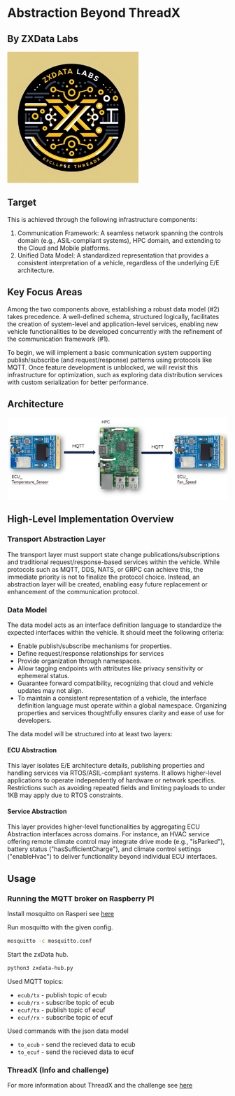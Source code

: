 <p align="center" width="100%">

# Abstraction Beyond ThreadX
## By ZXData Labs

<img src="logo.png" alt="ZXData Labs" width="300" height="300">
</p>

## Target

This is achieved through the following infrastructure components:

1) Communication Framework: A seamless network spanning the controls domain (e.g., ASIL-compliant systems), HPC domain, and extending to the Cloud and Mobile platforms.
2) Unified Data Model: A standardized representation that provides a consistent interpretation of a vehicle, regardless of the underlying E/E architecture.

## Key Focus Areas

Among the two components above, establishing a robust data model (#2) takes precedence. A well-defined schema, structured logically, facilitates the creation of system-level and application-level services, enabling new vehicle functionalities to be developed concurrently with the refinement of the communication framework (#1).

To begin, we will implement a basic communication system supporting publish/subscribe (and request/response) patterns using protocols like MQTT. Once feature development is unblocked, we will revisit this infrastructure for optimization, such as exploring data distribution services with custom serialization for better performance.

## Architecture

<img src="presentation/arch.webp" alt="Architecture">

## High-Level Implementation Overview

### Transport Abstraction Layer

The transport layer must support state change publications/subscriptions and traditional request/response-based services within the vehicle. While protocols such as MQTT, DDS, NATS, or GRPC can achieve this, the immediate priority is not to finalize the protocol choice. Instead, an abstraction layer will be created, enabling easy future replacement or enhancement of the communication protocol.

### Data Model

The data model acts as an interface definition language to standardize the expected interfaces within the vehicle. It should meet the following criteria:

- Enable publish/subscribe mechanisms for properties.
- Define request/response relationships for services
- Provide organization through namespaces.
- Allow tagging endpoints with attributes like privacy sensitivity or ephemeral status.
- Guarantee forward compatibility, recognizing that cloud and vehicle updates may not align.
- To maintain a consistent representation of a vehicle, the interface definition language must operate within a global namespace. Organizing properties and services thoughtfully ensures clarity and ease of use for developers.

The data model will be structured into at least two layers:

#### ECU Abstraction

This layer isolates E/E architecture details, publishing properties and handling services via RTOS/ASIL-compliant systems. It allows higher-level applications to operate independently of hardware or network specifics. Restrictions such as avoiding repeated fields and limiting payloads to under 1KB may apply due to RTOS constraints.

#### Service Abstraction

This layer provides higher-level functionalities by aggregating ECU Abstraction interfaces across domains. For instance, an HVAC service offering remote climate control may integrate drive mode (e.g., "isParked"), battery status ("hasSufficientCharge"), and climate control settings ("enableHvac") to deliver functionality beyond individual ECU interfaces.

## Usage

### Running the MQTT broker on Raspberry PI

Install mosquitto on Rasperi see [here](https://randomnerdtutorials.com/how-to-install-mosquitto-broker-on-raspberry-pi/)

Run mosquitto with the given config.
```bash
mosquitto -c mosquitto.conf
```

Start the zxData hub.
```bash
python3 zxdata-hub.py
```

Used MQTT topics:
* `ecub/tx` - publish topic of ecub 
* `ecub/rx` - subscribe topic of ecub
* `ecuf/tx` - publish topic of ecuf 
* `ecuf/rx` - subscribe topic of ecuf
	
Used commands with the json data model
* `to_ecub` - send the recieved data to ecub
* `to_ecuf` - send the recieved data to ecuf
		
### ThreadX (Info and challenge)

For more information about ThreadX and the challenge see [here](./TX_challenge.md)
